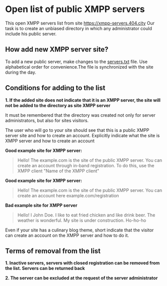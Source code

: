 # Open list of public XMPP servers

This open XMPP servers list from site https://xmpp-servers.404.city 
Our task is to create an unbiased directory in which any administrator could include his public server.


## How add new XMPP server site?

To add a new public server, make changes to the [servers.txt](https://github.com/E-404/xmpp-servers/blob/master/servers.txt) file.  Use alphabetical order for convenience.The file is synchronized with the site during the day.


## Conditions for adding to the list
**1. If the added site does not indicate that it is an XMPP server, the site will not be added to the directory as site XMPP server**

It must be remembered that the directory was created not only for server administrators, but also for sites visitors.

The user who will go to your site should see that this is a public XMPP server site and how to create an account. Explicitly indicate what the site is XMPP server and how to create an account

**Good example site for XMPP server:**

>Hello! The example.com is the site of the public  XMPP server. You can create an account through in-band registration. To do this, use the XMPP client "Name of the XMPP client"

**Good example site for XMPP server:**

>Hello! The example.com is the site of the public XMPP server. You can create an account here example.com/registration

**Bad example site for XMPP server**
>Hello! I John Doe.  I like to eat fried chicken and like drink beer. The weather is wonderful. My site is under construction. Ho-ho-ho

Even if your site has a culinary blog theme, short indicate that the visitor can create an account on the XMPP server and how to do it.
 

## Terms of removal from the list

**1. Inactive servers, servers with closed registration can be removed from the list. Servers can be returned back**

**2. The server can be excluded at the request of the server administrator**
